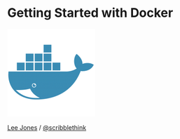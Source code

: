 # Getting Started with Docker

![docker logo](images/docker-logo.png)

[Lee Jones](https://leejones.github.io) / [@scribblethink](http://twitter.com/scribblethink)
